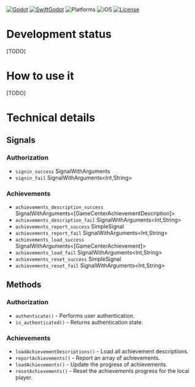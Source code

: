 [![Godot](https://img.shields.io/badge/Godot%20Engine-4.3-blue.svg)](https://github.com/godotengine/godot/)
[![SwiftGodot](https://img.shields.io/badge/SwiftGodot-main-blue.svg)](https://github.com/migueldeicaza/SwiftGodot/)
![Platforms](https://img.shields.io/badge/platforms-iOS-333333.svg?style=flat)
![iOS](https://img.shields.io/badge/iOS-17+-green.svg?style=flat)
[![License](https://img.shields.io/badge/license-MIT-lightgrey.svg?maxAge=2592000)](https://github.com/zt-pawer/SwiftGodotGameCenter/blob/main/LICENSE)

# Development status
[TODO]

# How to use it
[TODO]

# Technical details

## Signals
### Authorization
- `signin_success` SignalWithArguments<GameCenterPlayerLocal>
- `signin_fail` SignalWithArguments<Int,String>
### Achievements
- `achievements_description_success` SignalWithArguments<[GameCenterAchievementDescription]>
- `achievements_description_fail` SignalWithArguments<Int,String>
- `achievements_report_success` SimpleSignal
- `achievements_report_fail` SignalWithArguments<Int,String>
- `achievements_load_success` SignalWithArguments<[GameCenterAchievement]>
- `achievements_load_fail` SignalWithArguments<Int,String>
- `achievements_reset_success` SimpleSignal
- `achievements_reset_fail` SignalWithArguments<Int,String>
## Methods

### Authorization
- `authenticate()` - Performs user authentication.  
- `is_authenticated()` - Returns authentication state.  
### Achievements
- `loadAchievementDescriptions()` - Load all achievement descriptions.
- `reportAchievements()` - Report an array of achievements.
- `loadAchievements()` - Update the progress of achievements.
- `resetAchievements()` - Reset the achievements progress for the local player.
